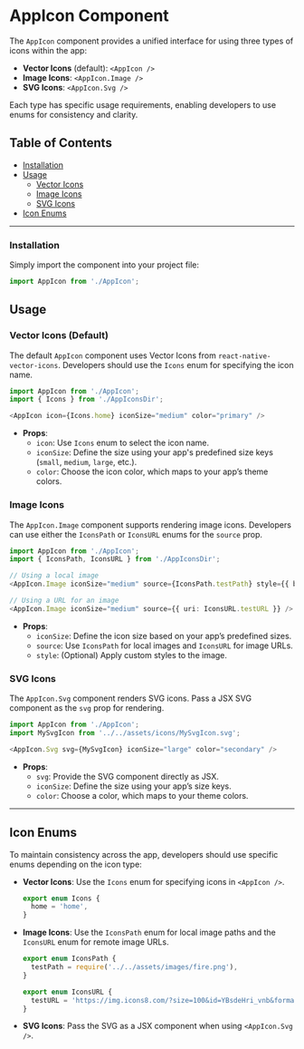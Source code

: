 # AppIcon Component

The `AppIcon` component provides a unified interface for using three types of icons within the app:
- **Vector Icons** (default): `<AppIcon />`
- **Image Icons**: `<AppIcon.Image />`
- **SVG Icons**: `<AppIcon.Svg />`

Each type has specific usage requirements, enabling developers to use enums for consistency and clarity.

## Table of Contents
- [Installation](#installation)
- [Usage](#usage)
  - [Vector Icons](#material-icons)
  - [Image Icons](#image-icons)
  - [SVG Icons](#svg-icons)
- [Icon Enums](#icon-enums)

---

### Installation
Simply import the component into your project file:

```javascript
import AppIcon from './AppIcon';
```

## Usage

### Vector Icons (Default)

The default `AppIcon` component uses Vector Icons from `react-native-vector-icons`. Developers should use the `Icons` enum for specifying the icon name.

```typescript
import AppIcon from './AppIcon';
import { Icons } from './AppIconsDir';

<AppIcon icon={Icons.home} iconSize="medium" color="primary" />
```

- **Props**:
  - `icon`: Use `Icons` enum to select the icon name.
  - `iconSize`: Define the size using your app's predefined size keys (`small`, `medium`, `large`, etc.).
  - `color`: Choose the icon color, which maps to your app’s theme colors.

### Image Icons

The `AppIcon.Image` component supports rendering image icons. Developers can use either the `IconsPath` or `IconsURL` enums for the `source` prop.

```typescript
import AppIcon from './AppIcon';
import { IconsPath, IconsURL } from './AppIconsDir';

// Using a local image
<AppIcon.Image iconSize="medium" source={IconsPath.testPath} style={{ borderRadius: 8 }} />

// Using a URL for an image
<AppIcon.Image iconSize="medium" source={{ uri: IconsURL.testURL }} />
```

- **Props**:
  - `iconSize`: Define the icon size based on your app’s predefined sizes.
  - `source`: Use `IconsPath` for local images and `IconsURL` for image URLs.
  - `style`: (Optional) Apply custom styles to the image.

### SVG Icons

The `AppIcon.Svg` component renders SVG icons. Pass a JSX SVG component as the `svg` prop for rendering.

```typescript
import AppIcon from './AppIcon';
import MySvgIcon from '../../assets/icons/MySvgIcon.svg';

<AppIcon.Svg svg={MySvgIcon} iconSize="large" color="secondary" />
```

- **Props**:
  - `svg`: Provide the SVG component directly as JSX.
  - `iconSize`: Define the size using your app’s size keys.
  - `color`: Choose a color, which maps to your theme colors.

---

## Icon Enums

To maintain consistency across the app, developers should use specific enums depending on the icon type:

- **Vector Icons**: Use the `Icons` enum for specifying icons in `<AppIcon />`.
  ```typescript
  export enum Icons {
    home = 'home',
  }
  ```

- **Image Icons**: Use the `IconsPath` enum for local image paths and the `IconsURL` enum for remote image URLs.
  ```typescript
  export enum IconsPath {
    testPath = require('../../assets/images/fire.png'),
  }

  export enum IconsURL {
    testURL = 'https://img.icons8.com/?size=100&id=YBsdeHri_vnb&format=png&color=000000',
  }
  ```

- **SVG Icons**: Pass the SVG as a JSX component when using `<AppIcon.Svg />`.